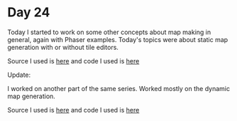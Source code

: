 # Day 24

Today I started to work on some other concepts about map making in general, again with Phaser examples. Today's topics were about static map generation with or without tile editors.

Source I used is [here](https://medium.com/@michaelwesthadley/modular-game-worlds-in-phaser-3-tilemaps-1-958fc7e6bbd6) and code I used is [here](https://github.com/mikewesthad/phaser-3-tilemap-blog-posts/tree/master/examples/post-1)

Update:

I worked on another part of the same series. Worked mostly on the dynamic map generation.

Source I used is [here](https://itnext.io/modular-game-worlds-in-phaser-3-tilemaps-2-dynamic-platformer-3d68e73d494a) and code I used is [here](https://github.com/mikewesthad/phaser-3-tilemap-blog-posts/tree/master/examples/post-2)
